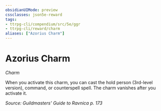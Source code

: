 ```yaml
---
obsidianUIMode: preview
cssclasses: json5e-reward
tags:
- ttrpg-cli/compendium/src/5e/ggr
- ttrpg-cli/reward/charm
aliases: ["Azorius Charm"]
---
```

# Azorius Charm
*Charm*  

When you activate this charm, you can cast the hold person (3rd-level version), command, or counterspell spell. The charm vanishes after you activate it.

*Source: Guildmasters' Guide to Ravnica p. 173*